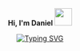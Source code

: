 <div align="center">
<hl align="center"><b>Hi, I'm Daniel   </b><img src="https://media.giphy.com/media/hvRJCLFzcasrR4ia7z/giphy.gif" width="35"></h1>
<!--  -->
<p align="center">
  <a href="https://git.io/typing-svg"><img src="https://readme-typing-svg.demolab.com?font=Fira+Code&pause=1000&color=1527F7&center=true&vCenter=true&width=435&lines=Programming+student;I+love+to+learn+new+stuff;Active+learner+and+researcher" alt="Typing SVG" /></a>
</p>

  
<br>  
